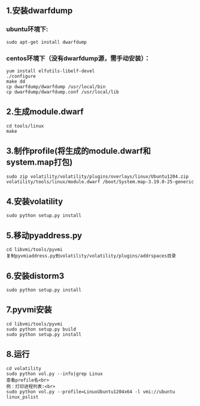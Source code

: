 ## 1.安装dwarfdump
### ubuntu环境下:<br>
	sudo apt-get install dwarfdump

### centos环境下（没有dwarfdump源，需手动安装）：
	yum install elfutils-libelf-devel
	./configure
	make dd
	cp dwarfdump/dwarfdump /usr/local/bin
	cp dwarfdump/dwarfdump.conf /usr/local/lib

## 2.生成module.dwarf
	cd tools/linux
	make

## 3.制作profile(将生成的module.dwarf和system.map打包)
	sudo zip volatility/volatility/plugins/overlays/linux/Ubuntu1204.zip volatility/tools/linux/module.dwarf /boot/System.map-3.19.0-25-generic

## 4.安装volatility
	sudo python setup.py install

## 5.移动pyaddress.py
	cd libvmi/tools/pyvmi
	复制pyvmiaddress.py到volatility/volatility/plugins/addrspaces目录

## 6.安装distorm3
	sudo python setup.py install

## 7.pyvmi安装
	cd libvmi/tools/pyvmi
	sudo python setup.py build
	sudo python setup.py install

## 8.运行
	cd volatility
	sudo python vol.py --info|grep Linux
	查看profile名<br>
	例：打印进程列表:<br>
	sudo python vol.py --profile=LinuxUbuntu1204x64 -l vmi://ubuntu linux_pslist 
